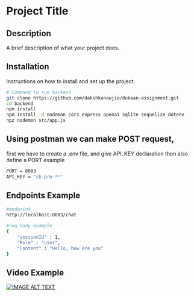 # Project Title

## Description
A brief description of what your project does.

## Installation
Instructions on how to install and set up the project.

```sh
# Command to run backend
git clone https://github.com/dakshkanaujia/dukaan-assignment.git
cd backend
npm install
npm install -d nodemon cors express openai sqlite sequelize dotenv
npz nodemon src/app.js
```

## Using postman we can make POST request, 
first we have to create a .env file, and give API_KEY declaration
then also define a PORT
example 
```sh
PORT = 8003
API_KEY = "sk-pro-**"
```
## Endpoints Example

```sh
#endpoint
http://localhost:8003/chat

#req body example
{
    "sessionId" : 1,
    "Role" : "user",
    "Content" : "Hello, how are you"
}
``` 


## Video Example
[![IMAGE ALT TEXT](http://img.youtube.com/vi/UCW8DCByIFHu9UMOU5T9Q6Lg/0.jpg)](http://www.youtube.com/watch?v=UCW8DCByIFHu9UMOU5T9Q6Lg "Video Title")

